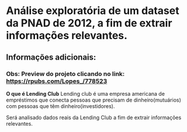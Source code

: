 # Análise exploratória de um dataset da PNAD de 2012, a fim de extrair informações relevantes.


## Informações adicionais:
### Obs: Preview do projeto clicando no link: https://rpubs.com/Lopes_/778523

**O que é Lending Club**
Lending club é uma empresa americana de empréstimos que conecta pessoas que precisam de dinheiro(mutuários) com pessoas que têm dinheiro(investidores).

Será analisado dados reais da Lending Club a fim de extrair informações relevantes.
